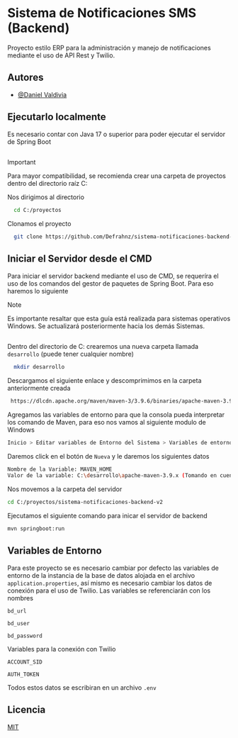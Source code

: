# Sistema de Notificaciones SMS (Backend)

Proyecto estilo ERP para la administración y manejo de notificaciones mediante el uso de API Rest y Twilio.

## Autores

- [@Daniel Valdivia](https://github.com/Defrahnz)
## Ejecutarlo localmente

Es necesario contar con Java 17 o superior para poder ejecutar el servidor de Spring Boot
##

> [!IMPORTANT]
Para mayor compatibilidad, se recomienda crear una carpeta de proyectos dentro del directorio raíz C:

Nos dirigimos al directorio

```bash
  cd C:/proyectos
```

Clonamos el proyecto

```bash
  git clone https://github.com/Defrahnz/sistema-notificaciones-backend-v2.git
```
## Iniciar el Servidor desde el CMD
Para iniciar el servidor backend mediante el uso de CMD, se requeríra el uso de los comandos del gestor de paquetes de Spring Boot. Para eso haremos lo siguiente

> [!NOTE]
Es importante resaltar que esta guía está realizada para sistemas operativos Windows. Se actualizará posteriormente hacia los demás Sistemas.

##
Dentro del directorio de C: crearemos una nueva carpeta llamada `desarrollo` (puede tener cualquier nombre)

```bash
  mkdir desarrollo
```

Descargamos el siguiente enlace y descomprimimos en la carpeta anteriormente creada

```bash
 https://dlcdn.apache.org/maven/maven-3/3.9.6/binaries/apache-maven-3.9.6-bin.zip
```

Agregamos las variables de entorno para que la consola pueda interpretar los comando de Maven, para eso nos vamos al siguiente modulo de Windows
```bash
Inicio > Editar variables de Entorno del Sistema > Variables de entorno > Variables del Sistema
```

Daremos click en el botón de `Nueva` y le daremos los siguientes datos

```bash
Nombre de la Variable: MAVEN_HOME
Valor de la variable: C:\desarrollo\apache-maven-3.9.x (Tomando en cuenta el nombre que se le puso al inicio de este documento)
```

Nos movemos a la carpeta del servidor
```bash
cd C:/proyectos/sistema-notificaciones-backend-v2
```

Ejecutamos el siguiente comando para inicar el servidor de backend
```bash
mvn springboot:run
```





## Variables de Entorno

Para este proyecto se es necesario cambiar por defecto las variables de entorno de la instancia de la base de datos alojada en el archivo `application.properties`, así mismo es necesario cambiar los datos de conexión para el uso de Twilio. Las variables se referenciarán con los nombres

`bd_url`

`bd_user`

`bd_password`

Variables para la conexión con Twilio

`ACCOUNT_SID`

`AUTH_TOKEN`

Todos estos datos se escribiran en un archivo `.env`


## Licencia

[MIT](https://choosealicense.com/licenses/mit/)

